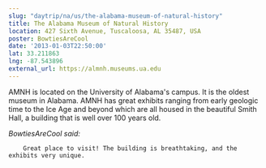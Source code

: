 ```yaml
---
slug: "daytrip/na/us/the-alabama-museum-of-natural-history"
title: The Alabama Museum of Natural History
location: 427 Sixth Avenue, Tuscaloosa, AL 35487, USA
poster: BowtiesAreCool
date: '2013-01-03T22:50:00'
lat: 33.211863
lng: -87.543896
external_url: https://almnh.museums.ua.edu
---
```


AMNH is located on the University of Alabama's campus. It is the oldest museum in Alabama. AMNH has great exhibits ranging from early geologic time to the Ice Age and beyond which are all housed in the beautiful Smith Hall, a building that is well over 100 years old.

<em>BowtiesAreCool said:</em>

        Great place to visit! The building is breathtaking, and the exhibits very unique.
